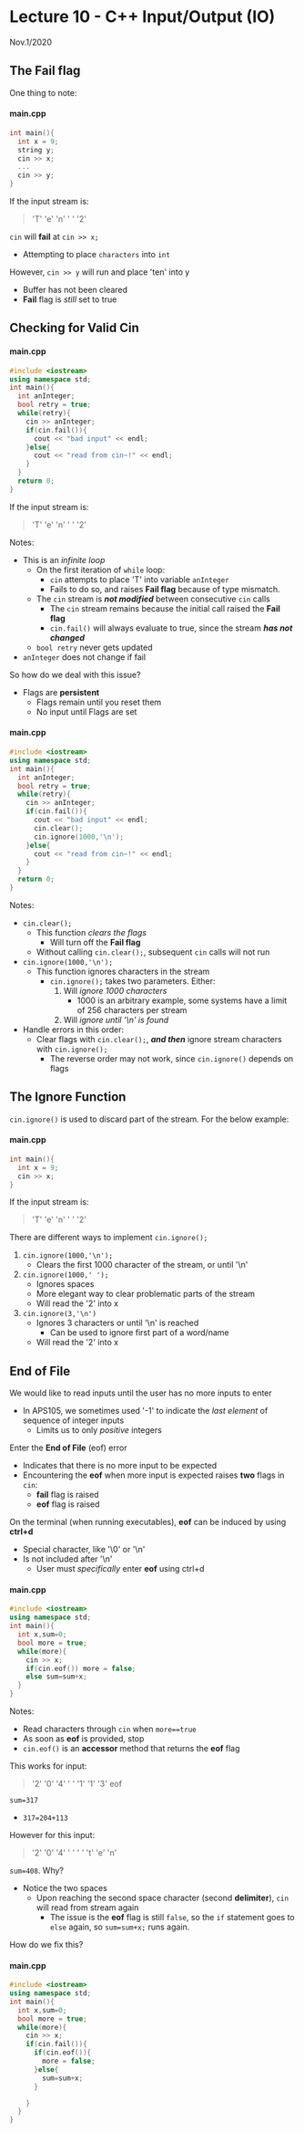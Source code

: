 # Lecture 10 - C++ Input/Output (IO)
Nov.1/2020

## The Fail flag

One thing to note:

#### main.cpp
```c++
int main(){
  int x = 9;
  string y;
  cin >> x;
  ...
  cin >> y;
}
```
If the input stream is:

> 'T' 'e' 'n' ' ' '2'

`cin` will **fail** at `cin >> x;`
* Attempting to place `characters` into `int`

However, `cin >> y` will run and place 'ten' into y
* Buffer has not been cleared
* **Fail** flag is *still* set to true

## Checking for Valid Cin

#### main.cpp
```c++
#include <iostream>
using namespace std;
int main(){
  int anInteger;
  bool retry = true;
  while(retry){
    cin >> anInteger;
    if(cin.fail()){
      cout << "bad input" << endl;
    }else{
      cout << "read from cin~!" << endl;
    }
  }
  return 0;
}
```
If the input stream is:

> 'T' 'e' 'n' ' ' '2'

Notes:
* This is an *infinite loop*
  * On the first iteration of `while` loop:
    * `cin` attempts to place 'T' into variable `anInteger`
    * Fails to do so, and raises **Fail flag** because of type mismatch.
  * The `cin` stream is ***not modified*** between consecutive `cin` calls
    * The `cin` stream remains because the initial call raised the **Fail flag**
    * `cin.fail()` will always evaluate to true, since the stream ***has not changed***
  * `bool retry` never gets updated
* `anInteger` does not change if fail

So how do we deal with this issue?
* Flags are **persistent**
  * Flags remain until you reset them
  * No input until Flags are set

#### main.cpp
```c++
#include <iostream>
using namespace std;
int main(){
  int anInteger;
  bool retry = true;
  while(retry){
    cin >> anInteger;
    if(cin.fail()){
      cout << "bad input" << endl;
      cin.clear();
      cin.ignore(1000,'\n');
    }else{
      cout << "read from cin~!" << endl;
    }
  }
  return 0;
}
```
Notes:
* `cin.clear();`
  * This function *clears the flags*
    * Will turn off the **Fail flag**
  * Without calling `cin.clear();`, subsequent `cin` calls will not run
* `cin.ignore(1000,'\n');`
  * This function ignores characters in the stream
    * `cin.ignore();` takes two parameters. Either:
      1. Will *ignore 1000 characters*
          * 1000 is an arbitrary example, some systems have a limit of 256 characters per stream
      2. Will *ignore until '\n' is found*
* Handle errors in this order:
  * Clear flags with `cin.clear();`, ***and then*** ignore stream characters with `cin.ignore();`
    * The reverse order may not work, since `cin.ignore()` depends on flags

## The Ignore Function

`cin.ignore()` is used to discard part of the stream. For the below example:

#### main.cpp
```c++
int main(){
  int x = 9;
  cin >> x;
}
```
If the input stream is:

> 'T' 'e' 'n' ' ' '2'

There are different ways to implement `cin.ignore();`
1. `cin.ignore(1000,'\n');`
    * Clears the first 1000 character of the stream, or until '\n'
2. `cin.ignore(1000,' ');`
    * Ignores spaces
    * More elegant way to clear problematic parts of the stream
    * Will read the '2' into x
3. `cin.ignore(3,'\n')`
    * Ignores 3 characters or until '\n' is reached
      * Can be used to ignore first part of a word/name
    * Will read the '2' into x

## End of File

We would like to read inputs until the user has no more inputs to enter
* In APS105, we sometimes used '-1' to indicate the *last element* of sequence of integer inputs
  * Limits us to only *positive* integers

Enter the **End of File** (eof) error
* Indicates that there is no more input to be expected
* Encountering the **eof** when more input is expected raises **two** flags in `cin`:
  * **fail** flag is raised
  * **eof** flag is raised

On the terminal (when running executables), **eof** can be induced by using **ctrl+d**
* Special character, like '\0' or '\n'
* Is not included after '\n'
  * User must *specifically* enter **eof** using ctrl+d

#### main.cpp
```c++
#include <iostream>
using namespace std;
int main(){
  int x,sum=0;
  bool more = true;
  while(more){
    cin >> x;
    if(cin.eof()) more = false;
    else sum=sum+x;
  }
}
```
Notes:
* Read characters through `cin` when `more==true`
* As soon as **eof** is provided, stop
* `cin.eof()` is an **accessor** method that returns the **eof** flag

This works for input:

> '2' '0' '4' ' ' '1' '1' '3'
> eof

`sum=317`
* `317=204+113`

However for this input:

> '2' '0' '4' ' ' ' ' 't' 'e' 'n'

`sum=408`. Why?
* Notice the two spaces
  * Upon reaching the second space character (second **delimiter**), `cin` will read from stream again
    * The issue is the **eof** flag is still `false`, so the `if` statement goes to `else` again, so `sum=sum+x;` runs again.


How do we fix this?

#### main.cpp
```c++
#include <iostream>
using namespace std;
int main(){
  int x,sum=0;
  bool more = true;
  while(more){
    cin >> x;
    if(cin.fail()){
      if(cin.eof()){
        more = false;
      }else{
        sum=sum+x;
      }

    }
  }
}
```
